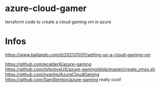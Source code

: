 # azure-cloud-gamer
terraform code to create a cloud gaming vm in azure


# Infos 
https://www.baitando.com/it/2021/01/01/setting-up-a-cloud-gaming-vm

https://github.com/ecalder6/azure-gaming
https://github.com/nVentiveUX/azure-gaming/blob/master/create_vmss.sh
https://github.com/nyanhp/AzureCloudGaming
https://github.com/SamStenton/azure-gaming really cool!